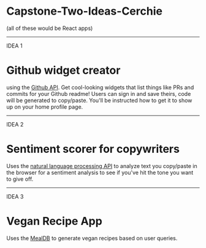 # Capstone-Two-Ideas-Cerchie
(all of these would be React apps)
_________________

IDEA 1


# Github widget creator

using the [Github API](https://docs.github.com/en/free-pro-team@latest/rest/reference/users#get-contextual-information-for-a-user).
Get cool-looking widgets that list things like PRs and commits for your Github readme! Users can sign in and save theirs, code will be generated to copy/paste.
You'll be instructed how to get it to show up on your home profile page.
_________________

IDEA 2


# Sentiment scorer for copywriters

Uses the [natural language processing API](https://cloud.ibm.com/apidocs/natural-language-understanding#keywords) to analyze 
text you copy/paste in the browser for a sentiment analysis to see if you've hit the tone you want to give off. 
_________________

IDEA 3


# Vegan Recipe App

Uses the [MealDB](https://www.themealdb.com/api.php) to generate vegan recipes based on user queries.
